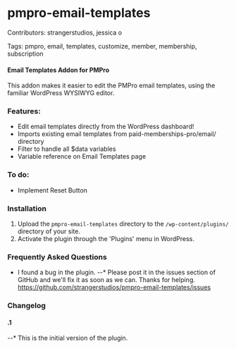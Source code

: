 pmpro-email-templates
=====================

Contributors: strangerstudios, jessica o

Tags: pmpro, email, templates, customize, member, membership, subscription

#### Email Templates Addon for PMPro
This addon makes it easier to edit the PMPro email templates, using the familiar WordPress WYSIWYG editor.

### Features:
* Edit email templates directly from the WordPress dashboard!
* Imports existing email templates from paid-memberships-pro/email/ directory
* Filter to handle all $data variables
* Variable reference on Email Templates page

### To do:
* Implement Reset Button

### Installation
1. Upload the `pmpro-email-templates` directory to the `/wp-content/plugins/` directory of your site.
2. Activate the plugin through the 'Plugins' menu in WordPress.

### Frequently Asked Questions
* I found a bug in the plugin.
--* Please post it in the issues section of GitHub and we'll fix it as soon as we can. Thanks for helping. https://github.com/strangerstudios/pmpro-email-templates/issues

### Changelog
#### .1
--*  This is the initial version of the plugin.

